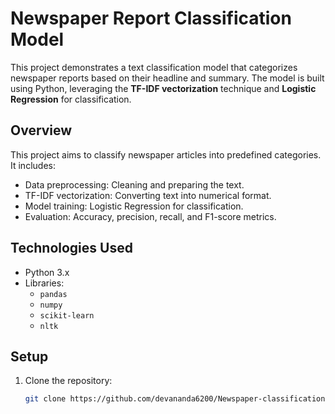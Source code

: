 # Newspaper Report Classification Model

This project demonstrates a text classification model that categorizes newspaper reports based on their headline and summary. The model is built using Python, leveraging the **TF-IDF vectorization** technique and **Logistic Regression** for classification.


## Overview

This project aims to classify newspaper articles into predefined categories. It includes:
- Data preprocessing: Cleaning and preparing the text.
- TF-IDF vectorization: Converting text into numerical format.
- Model training: Logistic Regression for classification.
- Evaluation: Accuracy, precision, recall, and F1-score metrics.



## Technologies Used

- Python 3.x
- Libraries: 
  - `pandas`
  - `numpy`
  - `scikit-learn`
  - `nltk`



## Setup

1. Clone the repository:
   ```bash
   git clone https://github.com/devananda6200/Newspaper-classification.git
